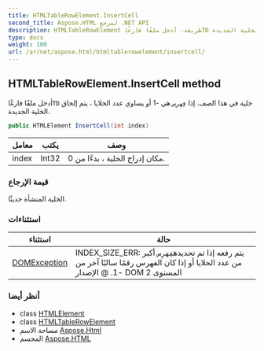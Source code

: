 ```yaml
---
title: HTMLTableRowElement.InsertCell
second_title: Aspose.HTML لمرجع .NET API
description: HTMLTableRowElement طريقة. أدخل ملفًا فارغًاTD خلية في هذا الصف. إذا فِهرِس هي 1 أو يساوي عدد الخلايا  يتم إلحاق الخلية الجديدة.
type: docs
weight: 100
url: /ar/net/aspose.html/htmltablerowelement/insertcell/
---
```

## HTMLTableRowElement.InsertCell method

أدخل ملفًا فارغًا`TD` خلية في هذا الصف. إذا `فِهرِس` هي -1 أو يساوي عدد الخلايا ، يتم إلحاق الخلية الجديدة.

```csharp
public HTMLElement InsertCell(int index)
```

| معامل | يكتب | وصف |
| --- | --- | --- |
| index | Int32 | مكان إدراج الخلية ، بدءًا من 0. |

### قيمة الإرجاع

الخلية المنشأة حديثًا.

### استثناءات

| استثناء | حالة |
| --- | --- |
| [DOMException](../../../aspose.html.dom/domexception/) | INDEX_SIZE_ERR: يتم رفعه إذا تم تحديده`فِهرِس` أكبر من عدد الخلايا أو إذا كان الفهرس رقمًا سالبًا آخر من -1. @ الإصدار DOM المستوى 2 |

### أنظر أيضا

* class [HTMLElement](../../htmlelement/)
* class [HTMLTableRowElement](../)
* مساحة الاسم [Aspose.Html](../../htmltablerowelement/)
* المجسم [Aspose.HTML](../../../)


